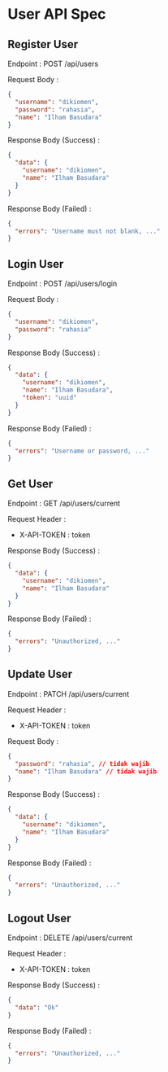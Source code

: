 # User API Spec

## Register User

Endpoint : POST /api/users

Request Body :

```json
{
  "username": "dikiomen",
  "password": "rahasia",
  "name": "Ilham Basudara"
}
```

Response Body (Success) :

```json
{
  "data": {
    "username": "dikiomen",
    "name": "Ilham Basudara"
  }
}
```

Response Body (Failed) :

```json
{
  "errors": "Username must not blank, ..."
}
```

## Login User

Endpoint : POST /api/users/login

Request Body :

```json
{
  "username": "dikiomen",
  "password": "rahasia"
}
```

Response Body (Success) :

```json
{
  "data": {
    "username": "dikiomen",
    "name": "Ilham Basudara",
    "token": "uuid"
  }
}
```

Response Body (Failed) :

```json
{
  "errors": "Username or password, ..."
}
```

## Get User

Endpoint : GET /api/users/current

Request Header :

- X-API-TOKEN : token

Response Body (Success) :

```json
{
  "data": {
    "username": "dikiomen",
    "name": "Ilham Basudara"
  }
}
```

Response Body (Failed) :

```json
{
  "errors": "Unauthorized, ..."
}
```

## Update User

Endpoint : PATCH /api/users/current

Request Header :

- X-API-TOKEN : token

Request Body :

```json
{
  "password": "rahasia", // tidak wajib
  "name": "Ilham Basudara" // tidak wajib
}
```

Response Body (Success) :

```json
{
  "data": {
    "username": "dikiomen",
    "name": "Ilham Basudara"
  }
}
```

Response Body (Failed) :

```json
{
  "errors": "Unauthorized, ..."
}
```

## Logout User

Endpoint : DELETE /api/users/current

Request Header :

- X-API-TOKEN : token

Response Body (Success) :

```json
{
  "data": "Ok"
}
```

Response Body (Failed) :

```json
{
  "errors": "Unauthorized, ..."
}
```
